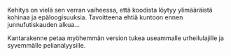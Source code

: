 Kehitys on vielä sen verran vaiheessa, että koodista löytyy ylimääräistä kohinaa ja epäloogisuuksia. Tavoitteena ehtiä kuntoon ennen junnufutiskauden alkua...

Kantarakenne petaa myöhemmän version tukea useammalle urheilulajille ja syvemmälle pelianalyysille.
